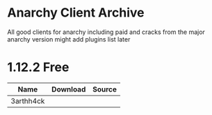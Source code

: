 # Anarchy Client Archive
All good clients for anarchy including paid and cracks from the major anarchy version might add plugins list later

# 1.12.2 Free
| Name         | Download                                          | Source                    |
|------------- |---------------------------------------------------|---------------------------|
| 3arthh4ck    |
